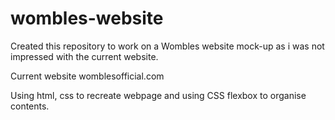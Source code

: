 # wombles-website

Created this repository to work on a Wombles website mock-up as i was not impressed with the current website. 

Current website womblesofficial.com

Using html, css to recreate webpage and using CSS flexbox to organise contents.
